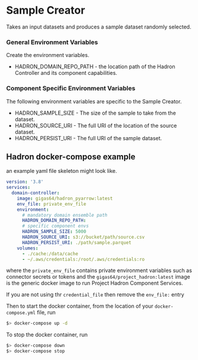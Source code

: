 # Sample Creator
Takes an input datasets and produces a sample dataset randomly selected.

### General Environment Variables
Create the environment variables.
* HADRON_DOMAIN_REPO_PATH - the location path of the Hadron Controller and its component capabilities.

### Component Specific Environment Variables
The following environment variables are specific to the Sample Creator.
* HADRON_SAMPLE_SIZE - The size of the sample to take from the dataset.
* HADRON_SOURCE_URI - The full URI of the location of the source dataset.
* HADRON_PERSIST_URI - The full URI of the sample dataset.

## Hadron docker-compose example
 an example yaml file skeleton might look like.

```yaml
version: '3.8'
services:
  domain-controller:
    image: gigas64/hadron_pyarrow:latest
    env_file: private_env_file
    environment:
      # mandatory domain ensemble path
      HADRON_DOMAIN_REPO_PATH: 
      # specific component envs
      HADRON_SAMPLE_SIZE: 5000
      HADRON_SOURCE_URI: s3://bucket/path/source.csv
      HADRON_PERSIST_URI: ./path/sample.parquet
    volumes:
      - ./cache:/data/cache
      - ~/.aws/credentials:/root/.aws/credentials:ro
```
where the `private_env_file` contains private environment variables such as connector secrets or tokens and
the `gigas64/project_hadron:latest` image is the generic docker image to run Project Hadron Component Services.

If you are not using thr `credential_file` then remove the `env_file:` entry

Then to start the docker container, from the location of your `docker-compose.yml` file, run
```bash
$> docker-compose up -d
```

To stop the docker container, run
```bash
$> docker-compose down
$> docker-compose stop
```

